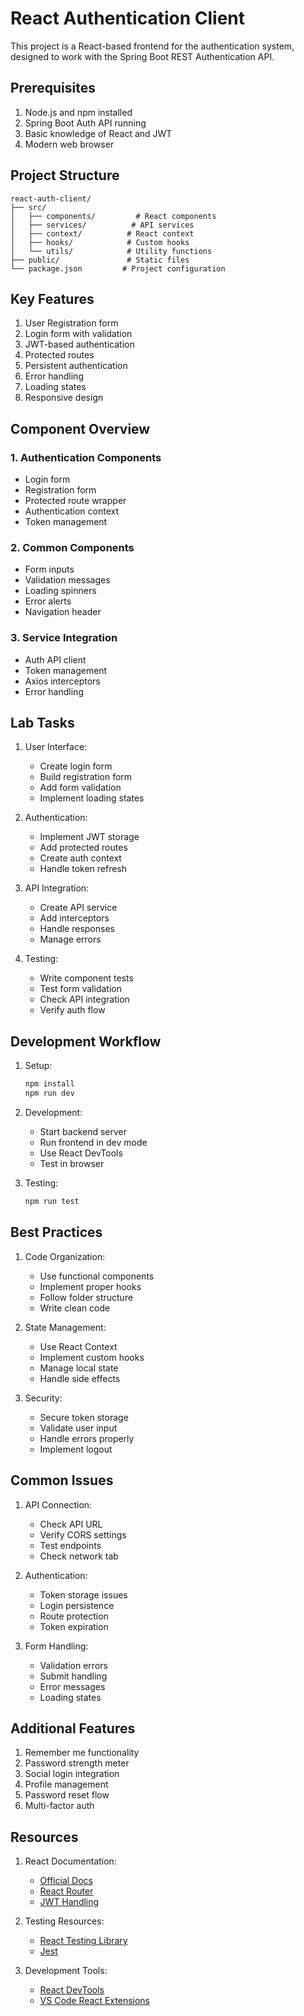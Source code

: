 # React Authentication Client

This project is a React-based frontend for the authentication system, designed to work with the Spring Boot REST Authentication API.

## Prerequisites

1. Node.js and npm installed
2. Spring Boot Auth API running
3. Basic knowledge of React and JWT
4. Modern web browser

## Project Structure

```
react-auth-client/
├── src/
│   ├── components/         # React components
│   ├── services/          # API services
│   ├── context/          # React context
│   ├── hooks/            # Custom hooks
│   └── utils/            # Utility functions
├── public/               # Static files
└── package.json         # Project configuration
```

## Key Features

1. User Registration form
2. Login form with validation
3. JWT-based authentication
4. Protected routes
5. Persistent authentication
6. Error handling
7. Loading states
8. Responsive design

## Component Overview

### 1. Authentication Components
- Login form
- Registration form
- Protected route wrapper
- Authentication context
- Token management

### 2. Common Components
- Form inputs
- Validation messages
- Loading spinners
- Error alerts
- Navigation header

### 3. Service Integration
- Auth API client
- Token management
- Axios interceptors
- Error handling

## Lab Tasks

1. User Interface:
   - Create login form
   - Build registration form
   - Add form validation
   - Implement loading states

2. Authentication:
   - Implement JWT storage
   - Add protected routes
   - Create auth context
   - Handle token refresh

3. API Integration:
   - Create API service
   - Add interceptors
   - Handle responses
   - Manage errors

4. Testing:
   - Write component tests
   - Test form validation
   - Check API integration
   - Verify auth flow

## Development Workflow

1. Setup:
   ```bash
   npm install
   npm run dev
   ```

2. Development:
   - Start backend server
   - Run frontend in dev mode
   - Use React DevTools
   - Test in browser

3. Testing:
   ```bash
   npm run test
   ```

## Best Practices

1. Code Organization:
   - Use functional components
   - Implement proper hooks
   - Follow folder structure
   - Write clean code

2. State Management:
   - Use React Context
   - Implement custom hooks
   - Manage local state
   - Handle side effects

3. Security:
   - Secure token storage
   - Validate user input
   - Handle errors properly
   - Implement logout

## Common Issues

1. API Connection:
   - Check API URL
   - Verify CORS settings
   - Test endpoints
   - Check network tab

2. Authentication:
   - Token storage issues
   - Login persistence
   - Route protection
   - Token expiration

3. Form Handling:
   - Validation errors
   - Submit handling
   - Error messages
   - Loading states

## Additional Features

1. Remember me functionality
2. Password strength meter
3. Social login integration
4. Profile management
5. Password reset flow
6. Multi-factor auth

## Resources

1. React Documentation:
   - [Official Docs](https://react.dev/)
   - [React Router](https://reactrouter.com/)
   - [JWT Handling](https://jwt.io/)

2. Testing Resources:
   - [React Testing Library](https://testing-library.com/docs/react-testing-library/intro/)
   - [Jest](https://jestjs.io/)

3. Development Tools:
   - [React DevTools](https://react.dev/learn/react-developer-tools)
   - [VS Code React Extensions](https://marketplace.visualstudio.com/items?itemName=dsznajder.es7-react-js-snippets)